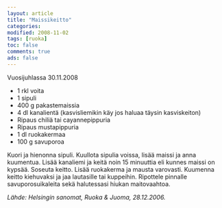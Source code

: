 ```yaml
--- 
layout: article 
title: "Maissikeitto" 
categories: 
modified: 2008-11-02 
tags: [ruoka]
toc: false 
comments: true 
ads: false 
--- 
```


Vuosijuhlassa 30.11.2008

-   1 rkl voita
-   1 sipuli
-   400 g pakastemaissia
-   4 dl kanalientä (kasvisliemikin käy jos haluaa täysin kasviskeiton)
-   Ripaus chiliä tai cayannepippuria
-   Ripaus mustapippuria
-   1 dl ruokakermaa
-   100 g savuporoa

Kuori ja hienonna sipuli. Kuullota sipulia voissa, lisää maissi ja anna
kuumentua. Lisää kanaliemi ja keitä noin 15 minuuttia eli kunnes maissi
on kypsää. Soseuta keitto. Lisää ruokakerma ja mausta varovasti.
Kuumenna keitto kiehuvaksi ja jaa lautasille tai kuppeihin. Ripottele
pinnalle savuporosuikaleita sekä halutessasi hiukan maitovaahtoa.

*Lähde: Helsingin sanomat, Ruoka & Juoma, 28.12.2006.*


